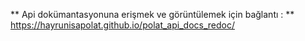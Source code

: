 ** Api dokümantasyonuna erişmek ve görüntülemek için bağlantı : **
    https://hayrunisapolat.github.io/polat_api_docs_redoc/
